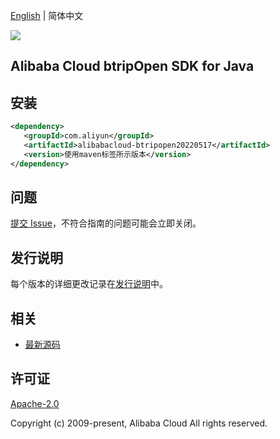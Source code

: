 [English](README.md) | 简体中文

![](https://aliyunsdk-pages.alicdn.com/icons/AlibabaCloud.svg)

## Alibaba Cloud btripOpen SDK for Java

## 安装

```xml
<dependency>
   <groupId>com.aliyun</groupId>
   <artifactId>alibabacloud-btripopen20220517</artifactId>
   <version>使用maven标签所示版本</version>
</dependency>
```

## 问题

[提交 Issue](https://github.com/aliyun/alibabacloud-java-async-sdk/issues/new)，不符合指南的问题可能会立即关闭。

## 发行说明

每个版本的详细更改记录在[发行说明](./ChangeLog.txt)中。

## 相关

- [最新源码](https://github.com/aliyun/alibabacloud-async-java-sdk/)

## 许可证

[Apache-2.0](http://www.apache.org/licenses/LICENSE-2.0)

Copyright (c) 2009-present, Alibaba Cloud All rights reserved.
